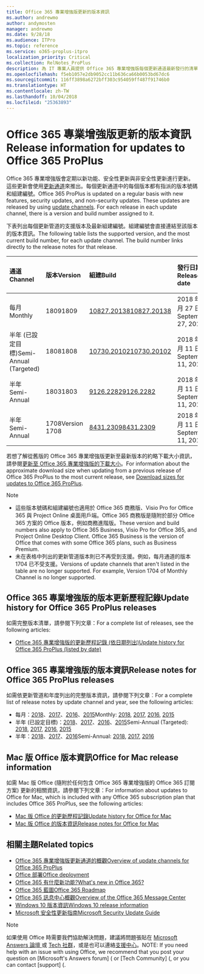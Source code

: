 ```yaml
---
title: Office 365 專業增強版更新的版本資訊
ms.author: andrewmo
author: andymosten
manager: andrewmo
ms.date: 9/28/18
ms.audience: ITPro
ms.topic: reference
ms.service: o365-proplus-itpro
localization_priority: Critical
ms.collection: RelNotes_ProPlus
description: 為 IT 專業人員提供 Office 365 專業增強版每個更新通道最新發行的清單，以及版本資訊和更新歷程記錄的連結
ms.openlocfilehash: f5eb1057e2db9052cc11b636ca66b0053bd67dc6
ms.sourcegitcommit: 116ff3898a6272bff303c954059ff487f91746b0
ms.translationtype: HT
ms.contentlocale: zh-TW
ms.lasthandoff: 10/04/2018
ms.locfileid: "25363893"
---
```

# <a name="release-information-for-updates-to-office-365-proplus"></a><span data-ttu-id="a76ce-103">Office 365 專業增強版更新的版本資訊</span><span class="sxs-lookup"><span data-stu-id="a76ce-103">Release information for updates to Office 365 ProPlus</span></span>

<span data-ttu-id="a76ce-p101">Office 365 專業增強版會定期以新功能、安全性更新與非安全性更新進行更新。這些更新會使用[更新通道](https://docs.microsoft.com/DeployOffice/overview-of-update-channels-for-office-365-proplus)來推出。每個更新通道中的每個版本都有指派的版本號碼和組建編號。</span><span class="sxs-lookup"><span data-stu-id="a76ce-p101">Office 365 ProPlus is updated on a regular basis with new features, security updates, and non-security updates. These updates are released by using [update channels](https://docs.microsoft.com/DeployOffice/overview-of-update-channels-for-office-365-proplus). For each release in each update channel, there is a version and build number assigned to it.</span></span> 

<span data-ttu-id="a76ce-p102">下表列出每個更新管道的支援版本及最新組建編號。組建編號會直接連結至該版本的版本資訊。</span><span class="sxs-lookup"><span data-stu-id="a76ce-p102">The following table lists the supported version, and the most current build number, for each update channel. The build number links directly to the release notes for that release.</span></span> 

  
|<span data-ttu-id="a76ce-109">**通道**</span><span class="sxs-lookup"><span data-stu-id="a76ce-109">**Channel**</span></span>|<span data-ttu-id="a76ce-110">**版本**</span><span class="sxs-lookup"><span data-stu-id="a76ce-110">**Version**</span></span>|<span data-ttu-id="a76ce-111">**組建**</span><span class="sxs-lookup"><span data-stu-id="a76ce-111">**Build**</span></span>|<span data-ttu-id="a76ce-112">**發行日期**</span><span class="sxs-lookup"><span data-stu-id="a76ce-112">**Release date**</span></span>|<span data-ttu-id="a76ce-113">**支援之前的版本**</span><span class="sxs-lookup"><span data-stu-id="a76ce-113">**Version supported until**</span></span>|
|:-----|:-----|:-----|:-----|:-----|
|<span data-ttu-id="a76ce-114">每月</span><span class="sxs-lookup"><span data-stu-id="a76ce-114">Monthly</span></span>  <br/> |<span data-ttu-id="a76ce-115">1809</span><span class="sxs-lookup"><span data-stu-id="a76ce-115">1809</span></span>  <br/> |[<span data-ttu-id="a76ce-116">10827.20138</span><span class="sxs-lookup"><span data-stu-id="a76ce-116">10827.20138</span></span>](monthly-channel-2018.md#version-1809-september-27)  <br/> | <span data-ttu-id="a76ce-117">2018 年 9 月 27 日</span><span class="sxs-lookup"><span data-stu-id="a76ce-117">September 27, 2018</span></span>  <br/> |<span data-ttu-id="a76ce-118">發行版本 1810</span><span class="sxs-lookup"><span data-stu-id="a76ce-118">Version 1808 is released</span></span> <br/>|
|<span data-ttu-id="a76ce-119">半年 (已設定目標)</span><span class="sxs-lookup"><span data-stu-id="a76ce-119">Semi-Annual (Targeted)</span></span>  <br/> |<span data-ttu-id="a76ce-120">1808</span><span class="sxs-lookup"><span data-stu-id="a76ce-120">1808</span></span>  <br/> |[<span data-ttu-id="a76ce-121">10730.20102</span><span class="sxs-lookup"><span data-stu-id="a76ce-121">10730.20102</span></span>](semi-annual-channel-targeted-2018.md#version-1808-September-11)  <br/> | <span data-ttu-id="a76ce-122">2018 年 9 月 11 日</span><span class="sxs-lookup"><span data-stu-id="a76ce-122">September 11, 2018</span></span>  <br/> | <span data-ttu-id="a76ce-123">2019 年 3 月 13 日</span><span class="sxs-lookup"><span data-stu-id="a76ce-123">March 13, 2019</span></span> <br/>|
|<span data-ttu-id="a76ce-124">半年</span><span class="sxs-lookup"><span data-stu-id="a76ce-124">Semi-Annual</span></span> <br/> |<span data-ttu-id="a76ce-125">1803</span><span class="sxs-lookup"><span data-stu-id="a76ce-125">1803</span></span>  <br/> | [<span data-ttu-id="a76ce-126">9126.2282</span><span class="sxs-lookup"><span data-stu-id="a76ce-126">9126.2282</span></span>](semi-annual-channel-2018.md#version-1803-september-11) <br/> | <span data-ttu-id="a76ce-127">2018 年 9 月 11 日</span><span class="sxs-lookup"><span data-stu-id="a76ce-127">September 11, 2018</span></span>  <br/> | <span data-ttu-id="a76ce-128">2019 年 9 月 10 日</span><span class="sxs-lookup"><span data-stu-id="a76ce-128">September 10, 2019</span></span> <br/>|
|<span data-ttu-id="a76ce-129">半年</span><span class="sxs-lookup"><span data-stu-id="a76ce-129">Semi-Annual</span></span> <br/> |<span data-ttu-id="a76ce-130">1708</span><span class="sxs-lookup"><span data-stu-id="a76ce-130">Version 1708</span></span>  <br/> |[<span data-ttu-id="a76ce-131">8431.2309</span><span class="sxs-lookup"><span data-stu-id="a76ce-131">8431.2309</span></span>](semi-annual-channel-2018.md#version-1708-september-11)  <br/> | <span data-ttu-id="a76ce-132">2018 年 9 月 11 日</span><span class="sxs-lookup"><span data-stu-id="a76ce-132">September 11, 2018</span></span>  <br/> | <span data-ttu-id="a76ce-133">2019 年 3 月 13 日</span><span class="sxs-lookup"><span data-stu-id="a76ce-133">March 13, 2019</span></span> <br/>|

<span data-ttu-id="a76ce-134">若想了解從舊版的 Office 365 專業增強版更新至最新版本的約略下載大小資訊，請參閱[更新至 Office 365 專業增強版的下載大小](download-sizes-office365-proplus-updates.md)。</span><span class="sxs-lookup"><span data-stu-id="a76ce-134">For information about the approximate download size when updating from a previous release of Office 365 ProPlus to the most current release, see [Download sizes for updates to Office 365 ProPlus](download-sizes-office365-proplus-updates.md).</span></span>

> [!NOTE]
> - <span data-ttu-id="a76ce-p103">這些版本號碼和組建編號也適用於 Office 365 商務版、Visio Pro for Office 365 與 Project Online 桌面用戶端。Office 365 商務版是隨附於部分 Office 365 方案的 Office 版本，例如商務進階版。</span><span class="sxs-lookup"><span data-stu-id="a76ce-p103">These version and build numbers also apply to Office 365 Business, Visio Pro for Office 365, and Project Online Desktop Client. Office 365 Business is the version of Office that comes with some Office 365 plans, such as Business Premium.</span></span>
> - <span data-ttu-id="a76ce-p104">未在表格中列出的更新管道版本則已不再受到支援。例如，每月通道的版本 1704 已不受支援。</span><span class="sxs-lookup"><span data-stu-id="a76ce-p104">Versions of update channels that aren't listed in the table are no longer supported. For example, Version 1704 of Monthly Channel is no longer supported.</span></span> 


## <a name="update-history-for-office-365-proplus-releases"></a><span data-ttu-id="a76ce-139">Office 365 專業增強版的版本更新歷程記錄</span><span class="sxs-lookup"><span data-stu-id="a76ce-139">Update history for Office 365 ProPlus releases</span></span>

<span data-ttu-id="a76ce-140">如需完整版本清單，請參閱下列文章：</span><span class="sxs-lookup"><span data-stu-id="a76ce-140">For a complete list of releases, see the following articles:</span></span>
 - [<span data-ttu-id="a76ce-141">Office 365 專業增強版的更新歷程記錄 (依日期列出)</span><span class="sxs-lookup"><span data-stu-id="a76ce-141">Update history for Office 365 ProPlus (listed by date)</span></span>](update-history-office365-proplus-by-date.md)

## <a name="release-notes-for-office-365-proplus-releases"></a><span data-ttu-id="a76ce-142">Office 365 專業增強版的版本資訊</span><span class="sxs-lookup"><span data-stu-id="a76ce-142">Release notes for Office 365 ProPlus releases</span></span>

<span data-ttu-id="a76ce-143">如需依更新管道和年度列出的完整版本資訊，請參閱下列文章︰</span><span class="sxs-lookup"><span data-stu-id="a76ce-143">For a complete list of release notes by update channel and year, see the following articles:</span></span>
 - <span data-ttu-id="a76ce-144">每月：[2018](monthly-channel-2018.md)、[2017](monthly-channel-2017.md)、[2016](monthly-channel-2016.md)、[2015](monthly-channel-2015.md)</span><span class="sxs-lookup"><span data-stu-id="a76ce-144">Monthly: [2018](monthly-channel-2018.md), [2017](monthly-channel-2017.md), [2016](monthly-channel-2016.md), [2015](monthly-channel-2015.md)</span></span>
 - <span data-ttu-id="a76ce-145">半年 (已設定目標)：[2018](semi-annual-channel-targeted-2018.md)、[2017](semi-annual-channel-targeted-2017.md)、[2016](semi-annual-channel-targeted-2016.md)、[2015](semi-annual-channel-targeted-2015.md)</span><span class="sxs-lookup"><span data-stu-id="a76ce-145">Semi-Annual (Targeted): [2018](semi-annual-channel-targeted-2018.md), [2017](semi-annual-channel-targeted-2017.md), [2016](semi-annual-channel-targeted-2016.md), [2015](semi-annual-channel-targeted-2015.md)</span></span>
 - <span data-ttu-id="a76ce-146">半年：[2018](semi-annual-channel-2018.md)、[2017](semi-annual-channel-2017.md)、[2016](semi-annual-channel-2016.md)</span><span class="sxs-lookup"><span data-stu-id="a76ce-146">Semi-Annual: [2018](semi-annual-channel-2018.md), [2017](semi-annual-channel-2017.md), [2016](semi-annual-channel-2016.md)</span></span>

## <a name="office-for-mac-release-information"></a><span data-ttu-id="a76ce-147">Mac 版 Office 版本資訊</span><span class="sxs-lookup"><span data-stu-id="a76ce-147">Office for Mac release information</span></span>

<span data-ttu-id="a76ce-148">如需 Mac 版 Office (隨附於任何包含 Office 365 專業增強版的 Office 365 訂閱方案) 更新的相關資訊，請參閱下列文章：</span><span class="sxs-lookup"><span data-stu-id="a76ce-148">For information about updates to Office for Mac, which is included with any Office 365 subscription plan that includes Office 365 ProPlus, see the following articles:</span></span>
 - [<span data-ttu-id="a76ce-149">Mac 版 Office 的更新歷程記錄</span><span class="sxs-lookup"><span data-stu-id="a76ce-149">Update history for Office for Mac</span></span>](update-history-office-for-mac.md)
 - [<span data-ttu-id="a76ce-150">Mac 版 Office 的版本資訊</span><span class="sxs-lookup"><span data-stu-id="a76ce-150">Release notes for Office for Mac</span></span>](release-notes-office-for-mac.md)


## <a name="related-topics"></a><span data-ttu-id="a76ce-151">相關主題</span><span class="sxs-lookup"><span data-stu-id="a76ce-151">Related topics</span></span>

- [<span data-ttu-id="a76ce-152">Office 365 專業增強版更新通道的概觀</span><span class="sxs-lookup"><span data-stu-id="a76ce-152">Overview of update channels for Office 365 ProPlus</span></span>](https://docs.microsoft.com/DeployOffice/overview-of-update-channels-for-office-365-proplus)
- [<span data-ttu-id="a76ce-153">Office 部署</span><span class="sxs-lookup"><span data-stu-id="a76ce-153">Office deployment</span></span>](https://docs.microsoft.com/deployoffice/)
- [<span data-ttu-id="a76ce-154">Office 365 有什麼新功能?</span><span class="sxs-lookup"><span data-stu-id="a76ce-154">What's new in Office 365?</span></span>](https://support.office.com/article/95c8d81d-08ba-42c1-914f-bca4603e1426)
- [<span data-ttu-id="a76ce-155">Office 365 藍圖</span><span class="sxs-lookup"><span data-stu-id="a76ce-155">Office 365 Roadmap</span></span>](https://products.office.com/business/office-365-roadmap)
- [<span data-ttu-id="a76ce-156">Office 365 訊息中心概觀</span><span class="sxs-lookup"><span data-stu-id="a76ce-156">Overview of the Office 365 Message Center</span></span>](https://support.office.com/article/38fb3333-bfcc-4340-a37b-deda509c2093)
- [<span data-ttu-id="a76ce-157">Windows 10 版本資訊</span><span class="sxs-lookup"><span data-stu-id="a76ce-157">Windows 10 release information</span></span>](https://www.microsoft.com/itpro/windows-10/release-information)
- [<span data-ttu-id="a76ce-158">Microsoft 安全性更新指南</span><span class="sxs-lookup"><span data-stu-id="a76ce-158">Microsoft Security Update Guide</span></span>](https://portal.msrc.microsoft.com/)

> [!NOTE]
> <span data-ttu-id="a76ce-159">如果使用 Office 時需要我們協助解決問題，建議將問題張貼在 [Microsoft Answers 論壇 ](https://answers.microsoft.com/) 或 [Tech 社群](https://techcommunity.microsoft.com/)，或是也可以連絡[支援中心](https://support.microsoft.com/contactus)。</span><span class="sxs-lookup"><span data-stu-id="a76ce-159">NOTE: If you need help with an issue with using Office, we recommend that you post your question on [Microsoft's Answers forum] ([](https://answers.microsoft.com/) or [Tech Community] ([](https://techcommunity.microsoft.com/), or you can contact [support] ([](https://support.microsoft.com/contactus).</span></span>
